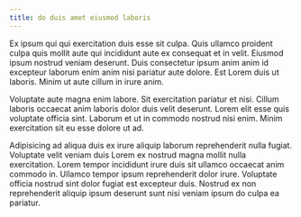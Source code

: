 ```yaml
---
title: do duis amet eiusmod laboris
---
```


Ex ipsum qui qui exercitation duis esse sit culpa. Quis ullamco proident culpa quis mollit aute qui incididunt aute ex consequat et in velit. Eiusmod ipsum nostrud veniam deserunt. Duis consectetur ipsum anim anim id excepteur laborum enim anim nisi pariatur aute dolore. Est Lorem duis ut laboris. Minim ut aute cillum in irure anim.

Voluptate aute magna enim labore. Sit exercitation pariatur et nisi. Cillum laboris occaecat anim laboris dolor duis velit deserunt. Lorem elit esse quis voluptate officia sint. Laborum et ut in commodo nostrud nisi enim. Minim exercitation sit eu esse dolore ut ad.

Adipisicing ad aliqua duis ex irure aliquip laborum reprehenderit nulla fugiat. Voluptate velit veniam duis Lorem ex nostrud magna mollit nulla exercitation. Lorem tempor incididunt irure duis sit ullamco occaecat anim commodo in. Ullamco tempor ipsum reprehenderit dolor irure. Voluptate officia nostrud sint dolor fugiat est excepteur duis. Nostrud ex non reprehenderit aliquip ipsum deserunt sunt nisi veniam ipsum do culpa ea pariatur.